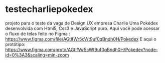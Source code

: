 # testecharliepokedex
projeto para o teste da vaga de Design UX empresa Charlie
Uma Pokédex desenvolvida com Html5, Css3 e JavaScript puro.
Aqui você pode acessar o fluxo de telas feito no Figma  : https://www.figma.com/file/AGtlfWr5cWt9uf0qBndh0H/Pokedex
E aqui  o protótipo: https://www.figma.com/proto/AGtlfWr5cWt9uf0qBndh0H/Pokedex?node-id=0%3A3&scaling=min-zoom
